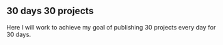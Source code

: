 ## 30 days 30 projects

Here I will work to achieve my goal of publishing 30 projects every day for 30 days.